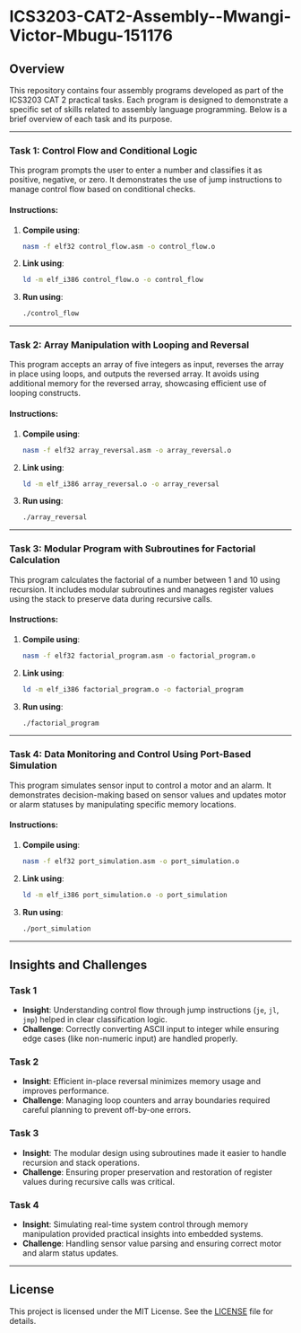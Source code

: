 # ICS3203-CAT2-Assembly--Mwangi-Victor-Mbugu-151176

## Overview

This repository contains four assembly programs developed as part of the ICS3203 CAT 2 practical tasks. Each program is designed to demonstrate a specific set of skills related to assembly language programming. Below is a brief overview of each task and its purpose.

---

### Task 1: Control Flow and Conditional Logic

This program prompts the user to enter a number and classifies it as positive, negative, or zero. It demonstrates the use of jump instructions to manage control flow based on conditional checks.

#### Instructions:

1. **Compile using**:  
   ```bash
   nasm -f elf32 control_flow.asm -o control_flow.o
   ```

2. **Link using**:  
   ```bash
   ld -m elf_i386 control_flow.o -o control_flow
   ```

3. **Run using**:  
   ```bash
   ./control_flow
   ```

---

### Task 2: Array Manipulation with Looping and Reversal

This program accepts an array of five integers as input, reverses the array in place using loops, and outputs the reversed array. It avoids using additional memory for the reversed array, showcasing efficient use of looping constructs.

#### Instructions:

1. **Compile using**:  
   ```bash
   nasm -f elf32 array_reversal.asm -o array_reversal.o
   ```

2. **Link using**:  
   ```bash
   ld -m elf_i386 array_reversal.o -o array_reversal
   ```

3. **Run using**:  
   ```bash
   ./array_reversal
   ```

---

### Task 3: Modular Program with Subroutines for Factorial Calculation

This program calculates the factorial of a number between 1 and 10 using recursion. It includes modular subroutines and manages register values using the stack to preserve data during recursive calls.

#### Instructions:

1. **Compile using**:  
   ```bash
   nasm -f elf32 factorial_program.asm -o factorial_program.o
   ```

2. **Link using**:  
   ```bash
   ld -m elf_i386 factorial_program.o -o factorial_program
   ```

3. **Run using**:  
   ```bash
   ./factorial_program
   ```

---

### Task 4: Data Monitoring and Control Using Port-Based Simulation

This program simulates sensor input to control a motor and an alarm. It demonstrates decision-making based on sensor values and updates motor or alarm statuses by manipulating specific memory locations.

#### Instructions:

1. **Compile using**:  
   ```bash
   nasm -f elf32 port_simulation.asm -o port_simulation.o
   ```

2. **Link using**:  
   ```bash
   ld -m elf_i386 port_simulation.o -o port_simulation
   ```

3. **Run using**:  
   ```bash
   ./port_simulation
   ```

---

## Insights and Challenges

### Task 1

- **Insight**: Understanding control flow through jump instructions (`je`, `jl`, `jmp`) helped in clear classification logic.
- **Challenge**: Correctly converting ASCII input to integer while ensuring edge cases (like non-numeric input) are handled properly.

### Task 2

- **Insight**: Efficient in-place reversal minimizes memory usage and improves performance.
- **Challenge**: Managing loop counters and array boundaries required careful planning to prevent off-by-one errors.

### Task 3

- **Insight**: The modular design using subroutines made it easier to handle recursion and stack operations.
- **Challenge**: Ensuring proper preservation and restoration of register values during recursive calls was critical.

### Task 4

- **Insight**: Simulating real-time system control through memory manipulation provided practical insights into embedded systems.
- **Challenge**: Handling sensor value parsing and ensuring correct motor and alarm status updates.

---

## License

This project is licensed under the MIT License. See the [LICENSE](LICENSE) file for details.
```

